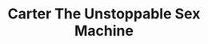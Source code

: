 ---
title: "Carter The Unstoppable Sex Machine"
summary: "Carter the Unstoppable Sex Machine were an English indie rock band formed in 1987 by singer Jim \"Jim Bob\" Morrison and guitarist Les \"Fruitbat\" Carter. They made their name with a distinctive style of power pop, fusing samples, sequenced basses and drum machines with rock 'n' roll guitars and off-beat wordplay-loaded lyrics. They reached the height of their fame in 1992. Over the following years the band took on new members, reaching a six-piece, but struggled to regain their earlier popularity. They initially split up in 1998 after releasing seven albums."
image: "carter-the-unstoppable-sex-machine.jpg"
apple_music_artist_url: "https://music.apple.com/gb/artist/carter-the-unstoppable-sex-machine/62476922"
wikipedia_url: "https://en.wikipedia.org/wiki/Carter_the_Unstoppable_Sex_Machine"
---